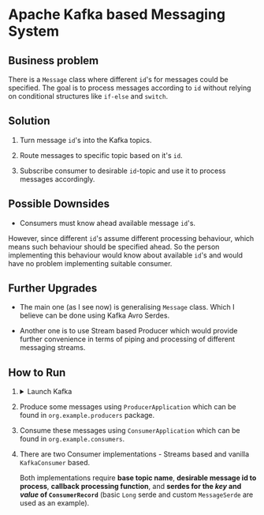 # Apache Kafka based Messaging System

## Business problem

There is a `Message` class where different `id`'s for messages could be specified. The goal is to process messages according to `id` without relying on conditional structures like `if-else` and `switch`.

## Solution

1. Turn message `id`'s into the Kafka topics.

2. Route messages to specific topic based on it's `id`.

3. Subscribe consumer to desirable `id`-topic and use it to process messages accordingly.


## Possible Downsides

+ Consumers must know ahead available message `id`'s. 

However, since different `id`'s assume different processing behaviour, which means such behaviour should be specified ahead. So the person implementing this behaviour would know about available `id`'s and would have no problem implementing suitable consumer.


## Further Upgrades

+ The main one (as I see now) is generalising `Message` class. Which I believe can be done using Kafka Avro Serdes.

+ Another one is to use Stream based Producer which would provide further convenience in terms of piping and processing of different messaging streams.


## How to Run

1. <details>
    <summary>Launch Kafka</summary>
        
        Inside the Kafka folder execute the following commands:
        
   ```bash
        bin/zookeeper-server-start.sh confizookeeper.properties
        bin/kafka-server-start.sh config/server.properties 
   ```
   </details>

2. Produce some messages using `ProducerApplication` which can be found in `org.example.producers` package.

3. Consume these messages using `ConsumerApplication` which can be found in `org.example.consumers`.

4. There are two Consumer implementations - Streams based and vanilla `KafkaConsumer` based.

   Both implementations require **base topic name**, **desirable message id to process**, **callback processing function**, and **serdes for the *key* and *value* of `ConsumerRecord`** (basic `Long` serde and custom `MessageSerde` are used as an example).
